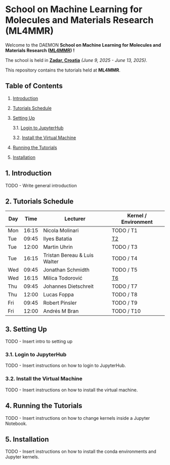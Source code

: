 # School on Machine Learning for Molecules and Materials Research (ML4MMR)
Welcome to the DAEMON **School on Machine Learning for Molecules and Materials Research ([ML4MMR](https://www.cecam.org/workshop-details/school-on-machine-learning-for-molecules-and-materials-research-1379)) !**

The school is held in [**Zadar, Croatia**](https://maps.app.goo.gl/ghrk4jbUWV7TUb7F8) *(June 9, 2025 - June 13, 2025)*.

This repository contains the tutorials held at **ML4MMR**.

## Table of Contents
 1. [Introduction](#1-introduction)
 2. [Tutorials Schedule](#2-tutorials-schedule)
 3. [Setting Up](#3-setting-up)
    
    3.1. [Login to JupyterHub](#31-login-to-jupyterhub)
    
    3.2. [Install the Virtual Machine](#32-install-the-virtual-machine)
    
 5. [Running the Tutorials](#4-running-the-tutorials)
 6. [Installation](#5-installation)

## 1. Introduction

TODO - Write general introduction

## 2. Tutorials Schedule

| Day | Time  | Lecturer                     | Kernel / Environment |
| --- | ----- | ---------------------------  | -------------------- |
| Mon | 16:15 | Nicola Molinari              | TODO / T1            |
| Tue | 09:45 | Ilyes Batatia                | [T2](tutorials/T2)   |
| Tue | 12:00 | Martin Uhrin                 | TODO / T3            |
| Tue | 16:15 | Tristan Bereau & Luis Walter | TODO / T4            |
| Wed | 09:45 | Jonathan Schmidth            | TODO / T5            |
| Wed | 16:15 | Milica Todorović             | [T6](tutorials/T6)   |
| Thu | 09:45 | Johannes Dietschreit         | TODO / T7            |
| Thu | 12:00 | Lucas Foppa                  | TODO / T8            |
| Fri | 09:45 | Robert Pinsler               | TODO / T9            |
| Fri | 12:00 | Andrés M Bran                | TODO / T10           |

## 3. Setting Up

TODO - Insert intro to setting up

### 3.1. Login to JupyterHub

TODO - Insert instructions on how to login to JupyterHub.

### 3.2. Install the Virtual Machine

TODO - Insert instructions on how to install the virtual machine.

## 4. Running the Tutorials

TODO - Insert instructions on how to change kernels inside a Jupyter Notebook.

## 5. Installation

TODO - Insert instructions on how to install the conda environments and Jupyter kernels.
